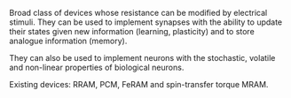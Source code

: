 Broad class of devices whose resistance can be modified by electrical stimuli. They can be used to implement synapses with the ability to update their states given new information (learning, plasticity) and to store analogue information (memory).

They can also be used to implement neurons with the stochastic, volatile and non-linear properties of biological neurons. 

Existing devices: RRAM, PCM, FeRAM and spin-transfer torque MRAM.